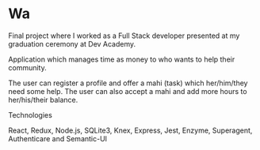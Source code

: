 # Wa

Final project where I worked as a Full Stack developer presented at my graduation ceremony at Dev Academy.

Application which manages time as money to who wants to help their community.

The user can register a profile and offer a mahi (task) which her/him/they need some help. The user can also accept a mahi and add more hours to her/his/their balance.



Technologies

React, Redux, Node.js, SQLite3, Knex, Express, Jest, Enzyme, Superagent, Authenticare and Semantic-UI

